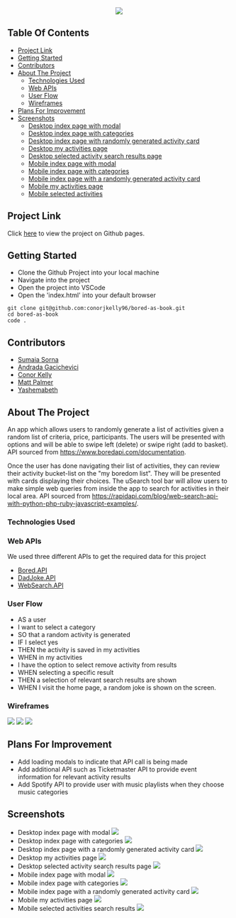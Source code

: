 <div style="text-align:center"><a href="https://github.com/conorjkelly96/bored-as-book/"><img src="./assets/images/book logo.jpg"></a></div>

## Table Of Contents

- [Project Link](#project-link)
- [Getting Started](#getting-started)
- [Contributors](#contributors)
- [About The Project](#about-the-project)
  - [Technologies Used](#technologies-used)
  - [Web APIs](#web-apis)
  - [User Flow](#user-flows)
  - [Wireframes](#wireframes)
- [Plans For Improvement](#plans-for-improvement)
- [Screenshots](#screenshots)
  - [Desktop index page with modal](#desktop-index-page-with-modal)
  - [Desktop index page with categories](#desktop-index-page-with-categories)
  - [Desktop index page with randomly generated activity card](#desktop-index-page-with-randomly-generated-activity-card)
  - [Desktop my activities page](#desktop-my-activties-page)
  - [Desktop selected activity search results page](#desktop-selected-activity-search-results-page)
  - [Mobile index page with modal](#mobile-index-page-with-modal)
  - [Mobile index page with categories](#mobile-index-page-with-categories)
  - [Mobile index page with a randomly generated activity card](#mobile-index-page-with-a-randomly-generated-activity-card)
  - [Mobile my activities page](#mobile-my-activities-page)
  - [Mobile selected activities](#mobile-selected-activities)

## Project Link

Click [here](https://conorjkelly96.github.io/bored-as-book/) to view the project on Github pages.

## Getting Started

- Clone the Github Project into your local machine
- Navigate into the project
- Open the project into VSCode
- Open the 'index.html' into your default browser

```
git clone git@github.com:conorjkelly96/bored-as-book.git
cd bored-as-book
code .
```

## Contributors

- [Sumaia Sorna](https://github.com/SumaiaSorna)
- [Andrada Gacichevici](https://github.com/andradag)
- [Conor Kelly](https://github.com/conorjkelly96)
- [Matt Palmer](https://github.com/tigerbath)
- [Yashemabeth](https://github.com/Yashemabeth)


## About The Project

An app which allows users to randomly generate a list of activities given a random list of criteria, price, participants. The users will be presented with options and will be able to swipe left (delete) or swipe right (add to basket). API sourced from https://www.boredapi.com/documentation.

Once the user has done navigating their list of activities, they can review their activity bucket-list on the "my boredom list". They will be presented with cards displaying their choices. The uSearch tool bar will allow users to make simple web queries from inside the app to search for activities in their local area. API sourced from https://rapidapi.com/blog/web-search-api-with-python-php-ruby-javascript-examples/.

### Technologies Used

### Web APIs

We used three different APIs to get the required data for this project

- [Bored.API](https://www.boredapi.com/api/)
- [DadJoke.API](https://dadjokes.io/)
- [WebSearch.API](https://rapidapi.com/blog/web-search-api-with-python-php-ruby-javascript-examples/)

### User Flow

- AS a user
- I want to select a category
- SO that a random activity is generated
- IF I select yes
- THEN the activity is saved in my activities
- WHEN in my activities
- I have the option to select remove activity from results
- WHEN selecting a specific result
- THEN a selection of relevant search results are shown
- WHEN I visit the home page, a random joke is shown on the screen.

### Wireframes

<img src="./assets/images/aboutus.html.png">
<img src="assets/images/index.html.boredasbook.png">
<img src="assets/images/myactivities.html.png">

## Plans For Improvement

- Add loading modals to indicate that API call is being made
- Add additional API such as Ticketmaster API to provide event information for relevant activity results
- Add Spotify API to provide user with music playlists when they choose music categories

## Screenshots

- Desktop index page with modal
  <img src="./assets/images/screenshots/Bored As Book! _.png">
- Desktop index page with categories
  <img src="./assets/images/screenshots/Bored As Book! _ (1).png">
- Desktop index page with a randomly generated activity card
  <img src="assets/images/screenshots/Bored As Book! _ (2).png">
- Desktop my activities page
  <img src="assets/images/screenshots/My Activities.png">
- Desktop selected activity search results page
  <img src="assets/images/screenshots/My Activities (1).png">
- Mobile index page with modal
  <img src="assets/images/screenshots/Bored As Book! _ (5).png">
- Mobile index page with categories
  <img src="assets/images/screenshots/Bored As Book! _ (3).png">
- Mobile index page with a randomly generated activity card
  <img src="assets/images/screenshots/Bored As Book! _ (6).png">
- Mobile my activities page
  <img src="assets/images/screenshots/My Activities (2).png">
- Mobile selected activities search results
  <img src="assets/images/screenshots/My Activities (3).png">

